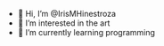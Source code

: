 - 👋 Hi, I’m @IrisMHinestroza
- 👀 I’m interested in the art
- 🌱 I’m currently learning programming


<!---
IrisMHinestroza/IrisMHinestroza is a ✨ special ✨ repository because its `README.md` (this file) appears on your GitHub profile.
You can click the Preview link to take a look at your changes.
--->

